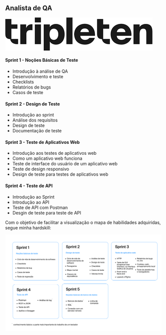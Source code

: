 ## Analista de QA

<img src="Imagens\images.png">

#### Sprint 1 - Noções Básicas de Teste

- Introdução à análise de QA
- Desenvolvimento e teste 
- Checklists
- Relatórios de bugs
- Casos de teste
  
#### Sprint 2 - Design de Teste
- Introdução ao sprint
- Análise dos requisitos
- Design de teste
- Documentação de teste

#### Sprint 3 - Teste de Aplicativos Web

- Introdução aos testes de aplicativos web
- Como um aplicativo web funciona
- Teste de interface do usuário de um aplicativo web
- Teste de design responsivo
- Design de teste para testes de aplicativos web
  
#### Sprint 4 - Teste de API
- Introdução ao Sprint
- Introdução ao API
- Teste de API com Postman
- Desgin de teste para teste de API
  
Com o objetivo de facilitar a visualização o mapa de habilidades adquiridas, segue minha hardskill:

<img src="Imagens\hard.png">

